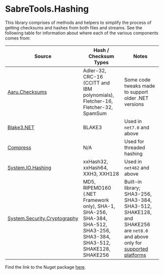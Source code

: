# SabreTools.Hashing

This library comprises of methods and helpers to simplify the process of getting checksums and hashes from both files and streams. See the following table for information about where each of the various components comes from:

| Source | Hash / Checksum Types | Notes |
| --- | --- | --- |
| [Aaru.Checksums](https://github.com/aaru-dps/Aaru.Checksums) | Adler-32, CRC-16 (CCITT and IBM polynomials), Fletcher-16, Fletcher-32, SpamSum | Some code tweaks made to support older .NET versions |
| [Blake3.NET](https://github.com/xoofx/Blake3.NET) | BLAKE3 | Used in `net7.0` and above |
| [Compress](https://github.com/RomVault/RVWorld/tree/master/Compress) | N/A | Used for threaded hashing |
| [System.IO.Hashing](https://www.nuget.org/packages/System.IO.Hashing) | xxHash32, xxHash64, XXH3, XXH128 | Used in `net462` and above |
| [System.Security.Cryptography](https://learn.microsoft.com/en-us/dotnet/api/system.security.cryptography) | MD5, RIPEMD160 (.NET Framework only), SHA-1, SHA-256, SHA-384, SHA-512, SHA3-256, SHA3-384, SHA3-512, SHAKE128, SHAKE256 | Built-in library; SHA3-256, SHA3-384, SHA3-512, SHAKE128, and SHAKE256 are `net8.0` and above only for [supported platforms](https://learn.microsoft.com/en-us/dotnet/standard/security/cross-platform-cryptography) |

Find the link to the Nuget package [here](https://www.nuget.org/packages/SabreTools.Hashing).
